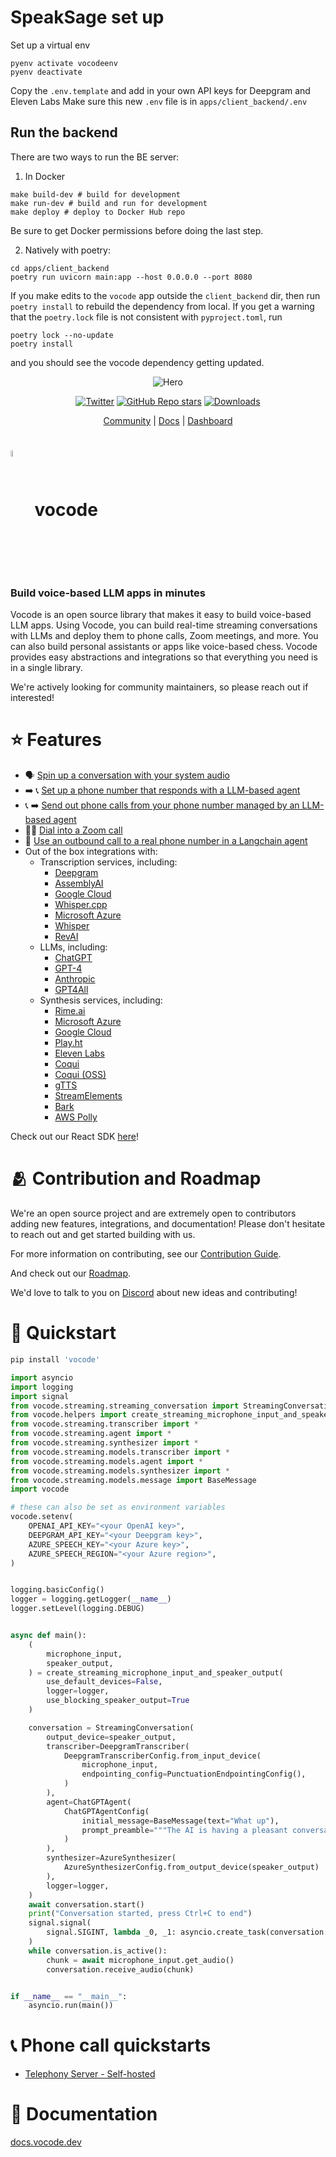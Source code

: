 # SpeakSage set up

Set up a virtual env

```
pyenv activate vocodeenv
pyenv deactivate
```

Copy the `.env.template` and add in your own API keys for Deepgram and Eleven Labs
Make sure this new `.env` file is in `apps/client_backend/.env`

## Run the backend

There are two ways to run the BE server:

1. In Docker

```
make build-dev # build for development
make run-dev # build and run for development
make deploy # deploy to Docker Hub repo
```

Be sure to get Docker permissions before doing the last step.

2. Natively with poetry:

```
cd apps/client_backend
poetry run uvicorn main:app --host 0.0.0.0 --port 8080
```

If you make edits to the `vocode` app outside the `client_backend` dir, then run `poetry install` to rebuild the dependency from local.
If you get a warning that the `poetry.lock` file is not consistent with `pyproject.toml`, run

```
poetry lock --no-update
poetry install
```

and you should see the vocode dependency getting updated.

<break>

<div align="center">

![Hero](https://user-images.githubusercontent.com/6234599/228337850-e32bb01d-3701-47ef-a433-3221c9e0e56e.png)

[![Twitter](https://img.shields.io/twitter/url/https/twitter.com/vocodehq.svg?style=social&label=Follow%20%40vocodehq)](https://twitter.com/vocodehq) [![GitHub Repo stars](https://img.shields.io/github/stars/vocodedev/vocode-python?style=social)](https://github.com/vocodedev/vocode-python)
[![Downloads](https://static.pepy.tech/badge/vocode/month)](https://pepy.tech/project/vocode)

[Community](https://discord.gg/NaU4mMgcnC) | [Docs](https://docs.vocode.dev) | [Dashboard](https://app.vocode.dev)

</div>

# <span><img style='vertical-align:middle; display:inline;' src="https://user-images.githubusercontent.com/6234599/228339858-95a0873a-2d40-4542-963a-6358d19086f5.svg"  width="5%" height="5%">&nbsp; vocode</span>

### **Build voice-based LLM apps in minutes**

Vocode is an open source library that makes it easy to build voice-based LLM apps. Using Vocode, you can build real-time streaming conversations with LLMs and deploy them to phone calls, Zoom meetings, and more. You can also build personal assistants or apps like voice-based chess. Vocode provides easy abstractions and integrations so that everything you need is in a single library.

We're actively looking for community maintainers, so please reach out if interested!

# ⭐️ Features

- 🗣 [Spin up a conversation with your system audio](https://docs.vocode.dev/python-quickstart)
- ➡️ 📞 [Set up a phone number that responds with a LLM-based agent](https://docs.vocode.dev/telephony#inbound-calls)
- 📞 ➡️ [Send out phone calls from your phone number managed by an LLM-based agent](https://docs.vocode.dev/telephony#outbound-calls)
- 🧑‍💻 [Dial into a Zoom call](https://github.com/vocodedev/vocode-python/blob/main/vocode/streaming/telephony/hosted/zoom_dial_in.py)
- 🤖 [Use an outbound call to a real phone number in a Langchain agent](https://docs.vocode.dev/langchain-agent)
- Out of the box integrations with:
  - Transcription services, including:
    - [Deepgram](https://deepgram.com/)
    - [AssemblyAI](https://www.assemblyai.com/)
    - [Google Cloud](https://cloud.google.com/speech-to-text)
    - [Whisper.cpp](https://github.com/ggerganov/whisper.cpp)
    - [Microsoft Azure](https://azure.microsoft.com/en-us/products/cognitive-services/speech-to-text)
    - [Whisper](https://openai.com/blog/introducing-chatgpt-and-whisper-apis)
    - [RevAI](https://www.rev.ai/)
  - LLMs, including:
    - [ChatGPT](https://openai.com/blog/chatgpt)
    - [GPT-4](https://platform.openai.com/docs/models/gpt-4)
    - [Anthropic](https://www.anthropic.com/)
    - [GPT4All](https://github.com/nomic-ai/gpt4all)
  - Synthesis services, including:
    - [Rime.ai](https://rime.ai)
    - [Microsoft Azure](https://azure.microsoft.com/en-us/products/cognitive-services/text-to-speech/)
    - [Google Cloud](https://cloud.google.com/text-to-speech)
    - [Play.ht](https://play.ht)
    - [Eleven Labs](https://elevenlabs.io/)
    - [Coqui](https://coqui.ai/)
    - [Coqui (OSS)](https://github.com/coqui-ai/TTS)
    - [gTTS](https://gtts.readthedocs.io/)
    - [StreamElements](https://streamelements.com/)
    - [Bark](https://github.com/suno-ai/bark)
    - [AWS Polly](https://aws.amazon.com/polly/)

Check out our React SDK [here](https://github.com/vocodedev/vocode-react-sdk)!

# 🫂 Contribution and Roadmap

We're an open source project and are extremely open to contributors adding new features, integrations, and documentation! Please don't hesitate to reach out and get started building with us.

For more information on contributing, see our [Contribution Guide](https://github.com/vocodedev/vocode-python/blob/main/contributing.md).

And check out our [Roadmap](https://github.com/vocodedev/vocode-python/blob/main/roadmap.md).

We'd love to talk to you on [Discord](https://discord.gg/NaU4mMgcnC) about new ideas and contributing!

# 🚀 Quickstart

```bash
pip install 'vocode'
```

```python
import asyncio
import logging
import signal
from vocode.streaming.streaming_conversation import StreamingConversation
from vocode.helpers import create_streaming_microphone_input_and_speaker_output
from vocode.streaming.transcriber import *
from vocode.streaming.agent import *
from vocode.streaming.synthesizer import *
from vocode.streaming.models.transcriber import *
from vocode.streaming.models.agent import *
from vocode.streaming.models.synthesizer import *
from vocode.streaming.models.message import BaseMessage
import vocode

# these can also be set as environment variables
vocode.setenv(
    OPENAI_API_KEY="<your OpenAI key>",
    DEEPGRAM_API_KEY="<your Deepgram key>",
    AZURE_SPEECH_KEY="<your Azure key>",
    AZURE_SPEECH_REGION="<your Azure region>",
)


logging.basicConfig()
logger = logging.getLogger(__name__)
logger.setLevel(logging.DEBUG)


async def main():
    (
        microphone_input,
        speaker_output,
    ) = create_streaming_microphone_input_and_speaker_output(
        use_default_devices=False,
        logger=logger,
        use_blocking_speaker_output=True
    )

    conversation = StreamingConversation(
        output_device=speaker_output,
        transcriber=DeepgramTranscriber(
            DeepgramTranscriberConfig.from_input_device(
                microphone_input,
                endpointing_config=PunctuationEndpointingConfig(),
            )
        ),
        agent=ChatGPTAgent(
            ChatGPTAgentConfig(
                initial_message=BaseMessage(text="What up"),
                prompt_preamble="""The AI is having a pleasant conversation about life""",
            )
        ),
        synthesizer=AzureSynthesizer(
            AzureSynthesizerConfig.from_output_device(speaker_output)
        ),
        logger=logger,
    )
    await conversation.start()
    print("Conversation started, press Ctrl+C to end")
    signal.signal(
        signal.SIGINT, lambda _0, _1: asyncio.create_task(conversation.terminate())
    )
    while conversation.is_active():
        chunk = await microphone_input.get_audio()
        conversation.receive_audio(chunk)


if __name__ == "__main__":
    asyncio.run(main())
```

# 📞 Phone call quickstarts

- [Telephony Server - Self-hosted](https://docs.vocode.dev/telephony)

# 🌱 Documentation

[docs.vocode.dev](https://docs.vocode.dev/)
